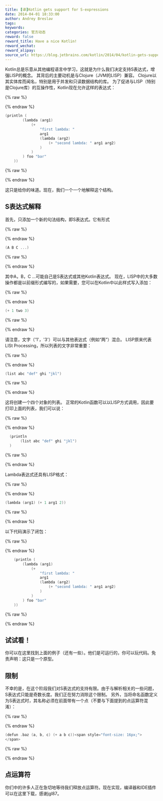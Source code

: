 ```yaml
---
title: [译]Kotlin gets support for S-expressions
date: 2014-04-01 18:33:00
author: Andrey Breslav
tags:
keywords:
categories: 官方动态
reward: false
reward_title: Have a nice Kotlin!
reward_wechat:
reward_alipay:
source_url: https://blog.jetbrains.com/kotlin/2014/04/kotlin-gets-support-for-s-expressions/
---
```


Kotlin总是乐意从其他编程语言中学习，这就是为什么我们决定支持S表达式，增强LISP的概念。
其背后的主要动机是与Clojure（JVM的LISP）兼容。 Clojure以其实体库而闻名，特别是用于并发和只读数据结构的库。
为了促进与LISP（特别是Clojure库）的互操作性，Kotlin现在允许这样的表达式：

{% raw %}
<p></p>
{% endraw %}

```kotlin
(println (
        (lambda (arg1)
            (+
                "first lambda: "
                arg1
                (lambda (arg2)
                    (+ "second lambda: " arg1 arg2)
                )
            )
        ) foo "bar"
    ))
```

{% raw %}
<p></p>
{% endraw %}

这只是给你的味道。现在，我们一个一个地解释这个结构。
## S表达式解释

首先，只添加一个新的句法结构，即S表达式。它有形式

{% raw %}
<p></p>
{% endraw %}

```kotlin
(A B C ...)
```

{% raw %}
<p></p>
{% endraw %}

其中A，B，C ...可能自己是S表达式或其他Kotlin表达式。
现在，LISP中的大多数操作都是以前缀形式编写的，如果需要，您可以在Kotlin中以此样式写入添加：

{% raw %}
<p></p>
{% endraw %}

```kotlin
(+ 1 two 3)
```

{% raw %}
<p></p>
{% endraw %}

请注意，文字（'1'，'3'）可以与其他表达式（例如“两”）混合。
LISP原来代表LISt Processing，所以列表的文字非常重要：

{% raw %}
<p></p>
{% endraw %}

```kotlin
(list abc "def" ghi "jkl")
```

{% raw %}
<p></p>
{% endraw %}

这将创建一个四个对象的列表。
正常的Kotlin函数可以以LISP方式调用，因此要打印上面的列表，我们可以说：

{% raw %}
<p></p>
{% endraw %}

```kotlin
  (println
       (list abc "def" ghi "jkl")
  )
```

{% raw %}
<p></p>
{% endraw %}

Lambda表达式还具有LISP格式：

{% raw %}
<p></p>
{% endraw %}

```kotlin
(lambda (arg1) (+ 1 arg1 2))
```

{% raw %}
<p></p>
{% endraw %}

以下代码演示了闭包：

{% raw %}
<p></p>
{% endraw %}

```kotlin
    (println (
        (lambda (arg1)
            (+
                "first lambda: "
                arg1
                (lambda (arg2)
                    (+ "second lambda: " arg1 arg2)
                )
            )
        ) foo "bar"
    ))
```

{% raw %}
<p></p>
{% endraw %}

## 试试看！

你可以在这里找到上面的例子（还有一些）。他们是可运行的，你可以玩代码。免责声明：这只是一个原型。
## 限制

不幸的是，在这个阶段我们对S表达式的支持有限。由于与解析相关的一些问题，S表达式只能是奇数长度。我们正在努力消除这个限制。
另外，当将命名函数定义为S表达式时，其名称必须在前面带有一个点（不要与下面提到的点运算符混淆）：

{% raw %}
<p></p>
{% endraw %}

```kotlin
(defun .baz (a, b, c) (+ a b c))<span style="font-size: 16px;"> 
</span>
```

{% raw %}
<p></p>
{% endraw %}

## 点运算符

你们中的许多人正在急切地等待我们释放点运算符。现在实现，编译器和IDE插件可以在这里下载，感谢jgl87。

